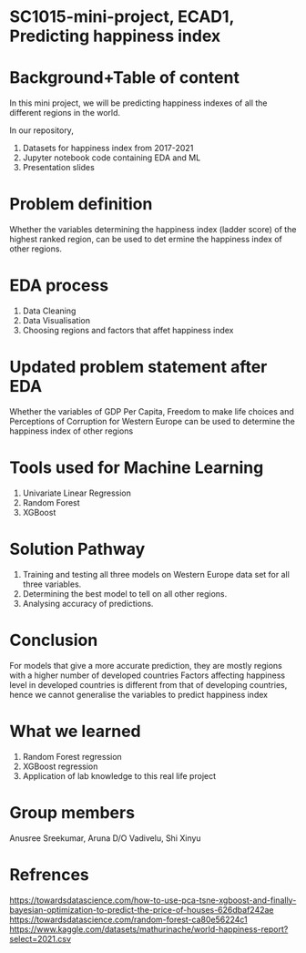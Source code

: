 # SC1015-mini-project, ECAD1, Predicting happiness index
# Background+Table of content
In this mini project, we will be predicting happiness indexes of all the different regions in the world.

In our repository,
1. Datasets for happiness index from 2017-2021
2. Jupyter notebook code containing EDA and ML
3. Presentation slides

# Problem definition
Whether the variables determining the happiness index (ladder score) of the highest ranked region, can be used to det ermine the happiness index of other regions.


# EDA process
1. Data Cleaning
2. Data Visualisation
3. Choosing regions and factors that affet happiness index


# Updated problem statement after EDA
Whether the variables of GDP Per Capita, Freedom to make life choices and Perceptions of Corruption for Western Europe can be used to determine the happiness index of other regions


# Tools used for Machine Learning
1. Univariate Linear Regression
2. Random Forest
3. XGBoost

# Solution Pathway
1. Training and testing all three models on Western Europe data set for all three variables.
2. Determining the best model to tell on all other regions.
3. Analysing accuracy of predictions.



# Conclusion
For models that give a more accurate prediction, they are mostly regions with a higher number of developed countries
Factors affecting happiness level in developed countries is different from that of developing countries, hence we cannot generalise the variables to predict happiness index

# What we learned
1. Random Forest regression
2. XGBoost regression
3. Application of lab knowledge to this real life project

# Group members
Anusree Sreekumar, Aruna D/O Vadivelu, Shi Xinyu

# Refrences
https://towardsdatascience.com/how-to-use-pca-tsne-xgboost-and-finally-bayesian-optimization-to-predict-the-price-of-houses-626dbaf242ae
https://towardsdatascience.com/random-forest-ca80e56224c1
https://www.kaggle.com/datasets/mathurinache/world-happiness-report?select=2021.csv






